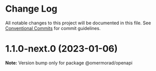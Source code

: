 # Change Log

All notable changes to this project will be documented in this file.
See [Conventional Commits](https://conventionalcommits.org) for commit guidelines.

# 1.1.0-next.0 (2023-01-06)

**Note:** Version bump only for package @omermorad/openapi
